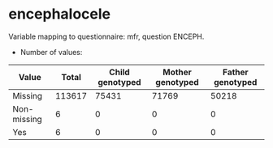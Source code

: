 # encephalocele
Variable mapping to questionnaire: mfr, question ENCEPH.
- Number of values:

| Value | Total | Child genotyped | Mother genotyped | Father genotyped |
| ----- | ----- | --------------- | ---------------- | ---------------- |
| Missing | 113617 | 75431 | 71769 | 50218 |
| Non-missing | 6 | 0 | 0 | 0 |
| Yes | 6 | 0 | 0 |0 |




